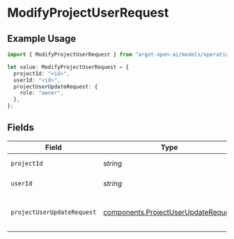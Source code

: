 # ModifyProjectUserRequest

## Example Usage

```typescript
import { ModifyProjectUserRequest } from "argot-open-ai/models/operations";

let value: ModifyProjectUserRequest = {
  projectId: "<id>",
  userId: "<id>",
  projectUserUpdateRequest: {
    role: "owner",
  },
};
```

## Fields

| Field                                                                                      | Type                                                                                       | Required                                                                                   | Description                                                                                |
| ------------------------------------------------------------------------------------------ | ------------------------------------------------------------------------------------------ | ------------------------------------------------------------------------------------------ | ------------------------------------------------------------------------------------------ |
| `projectId`                                                                                | *string*                                                                                   | :heavy_check_mark:                                                                         | The ID of the project.                                                                     |
| `userId`                                                                                   | *string*                                                                                   | :heavy_check_mark:                                                                         | The ID of the user.                                                                        |
| `projectUserUpdateRequest`                                                                 | [components.ProjectUserUpdateRequest](../../models/components/projectuserupdaterequest.md) | :heavy_check_mark:                                                                         | The project user update request payload.                                                   |